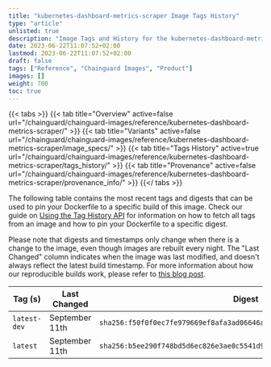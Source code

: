 ```yaml
---
title: "kubernetes-dashboard-metrics-scraper Image Tags History"
type: "article"
unlisted: true
description: "Image Tags and History for the kubernetes-dashboard-metrics-scraper Chainguard Image"
date: 2023-06-22T11:07:52+02:00
lastmod: 2023-06-22T11:07:52+02:00
draft: false
tags: ["Reference", "Chainguard Images", "Product"]
images: []
weight: 700
toc: true
---
```


{{< tabs >}}
{{< tab title="Overview" active=false url="/chainguard/chainguard-images/reference/kubernetes-dashboard-metrics-scraper/" >}}
{{< tab title="Variants" active=false url="/chainguard/chainguard-images/reference/kubernetes-dashboard-metrics-scraper/image_specs/" >}}
{{< tab title="Tags History" active=true url="/chainguard/chainguard-images/reference/kubernetes-dashboard-metrics-scraper/tags_history/" >}}
{{< tab title="Provenance" active=false url="/chainguard/chainguard-images/reference/kubernetes-dashboard-metrics-scraper/provenance_info/" >}}
{{</ tabs >}}

The following table contains the most recent tags and digests that can be used to pin your Dockerfile to a specific build of this image. Check our guide on [Using the Tag History API](/chainguard/chainguard-images/using-the-tag-history-api/) for information on how to fetch all tags from an image and how to pin your Dockerfile to a specific digest.

Please note that digests and timestamps only change when there is a change to the image, even though images are rebuilt every night. The "Last Changed" column indicates when the image was last modified, and doesn't always reflect the latest build timestamp. For more information about how our reproducible builds work, please refer to [this blog post](https://www.chainguard.dev/unchained/reproducing-chainguards-reproducible-image-builds).

| Tag (s)       | Last Changed   | Digest                                                                    |
|---------------|----------------|---------------------------------------------------------------------------|
|  `latest-dev` | September 11th | `sha256:f50f0f0ec7fe979669ef8afa3ad06646af9a9bc9173ad6994957b9cc882c5d97` |
|  `latest`     | September 11th | `sha256:b5ee290f748bd5d6ec826e3ae0c5541d97c6c29aacedc175cda2424acb8e5f59` |

